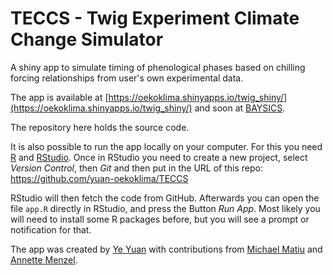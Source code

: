 # TECCS - Twig Experiment Climate Change Simulator


A shiny app to simulate timing of phenological phases based on chilling forcing relationships from user's own experimental data.

The app is available at [https://oekoklima.shinyapps.io/twig_shiny/](https://oekoklima.shinyapps.io/twig_shiny/) and soon at [BAYSICS](https://www.baysics.de).

The repository here holds the source code.

It is also possible to run the app locally on your computer. For this you need [R](https://www.r-project.org/) and [RStudio](https://rstudio.com/). Once in RStudio you need to create a new project, select *Version Control*, then *Git* and then put in the URL of this repo: https://github.com/yuan-oekoklima/TECCS

RStudio will then fetch the code from GitHub. Afterwards you can open the file `app.R` directly in RStudio, and press the Button *Run App*. Most likely you will need to install some R packages before, but you will see a prompt or notification for that.


The app was created by [Ye Yuan](https://www.oekoklimatologie.wzw.tum.de/index.php?id=235&L=1) with contributions from [Michael Matiu](https://github.com/mitmat/) and [Annette Menzel](https://www.oekoklimatologie.wzw.tum.de/en/staff/prof-dr-a-menzel/).

